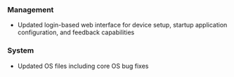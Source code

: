 ### Management
- Updated login-based web interface for device setup, startup application configuration, and feedback capabilities

### System
- Updated OS files including core OS bug fixes
